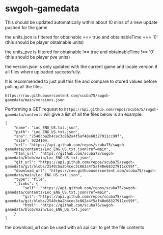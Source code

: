 # swgoh-gamedata
This should be updated automatically within about 10 mins of a new update pushed for the game

the units.json is filtered for obtainable === true and obtainableTime === '0' (this should be player obtainable units)

the units_pve is filtered for obtainable !== true and obtainableTime !== '0' (this should be player pve units)

the version.json is only updated with the current game and locale version if all files where uploaded successfully. 

It is recommended to just pull this file and compare to stored values before pulling all the files.
```
https://raw.githubusercontent.com/scuba75/swgoh-gamedata/main/versions.json
```
Performing a GET request to `https://api.github.com/repos/scuba75/swgoh-gamedata/contents` will give a list of all the files
below is an example:
```
{
    "name": "Loc_ENG_US.txt.json",
    "path": "Loc_ENG_US.txt.json",
    "sha": "2540cba2b4cec3c862a4f5af40e68327911cc99f",
    "size": 9224104,
    "url": "https://api.github.com/repos/scuba75/swgoh-gamedata/contents/Loc_ENG_US.txt.json?ref=main",
    "html_url": "https://github.com/scuba75/swgoh-gamedata/blob/main/Loc_ENG_US.txt.json",
    "git_url": "https://api.github.com/repos/scuba75/swgoh-gamedata/git/blobs/2540cba2b4cec3c862a4f5af40e68327911cc99f",
    "download_url": "https://raw.githubusercontent.com/scuba75/swgoh-gamedata/main/Loc_ENG_US.txt.json",
    "type": "file",
    "_links": {
        "self": "https://api.github.com/repos/scuba75/swgoh-gamedata/contents/Loc_ENG_US.txt.json?ref=main",
        "git": "https://api.github.com/repos/scuba75/swgoh-gamedata/git/blobs/2540cba2b4cec3c862a4f5af40e68327911cc99f",
        "html": "https://github.com/scuba75/swgoh-gamedata/blob/main/Loc_ENG_US.txt.json"
    }
}
```
the download_url can be used with an api call to get the file contents
